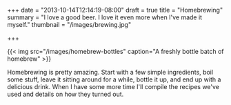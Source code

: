 +++
date = "2013-10-14T12:14:19-08:00"
draft = true
title = "Homebrewing"
summary = "I love a good beer. I love it even more when I've made it myself."
thumbnail = "/images/brewing.jpg"

+++

{{< img src="/images/homebrew-bottles" caption="A freshly bottle batch of homebrew" >}}

Homebrewing is pretty amazing. Start with a few simple ingredients, boil some 
stuff, leave it sitting around for a while, bottle it up, and end up with a 
delicious drink. When I have some more time I'll compile the recipes we've used 
and details on how they turned out.
